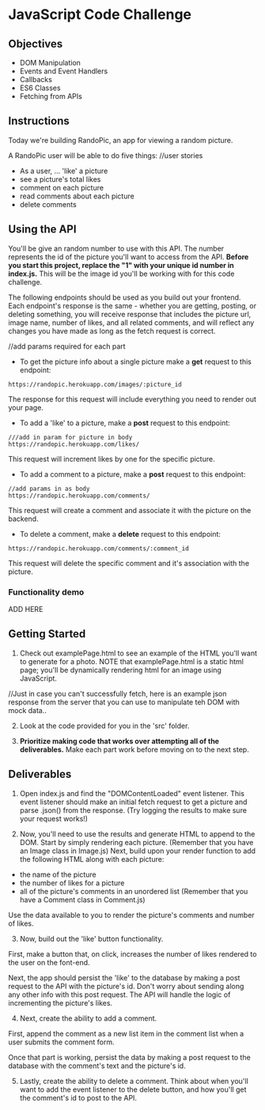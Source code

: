 # JavaScript Code Challenge

## Objectives

- DOM Manipulation
- Events and Event Handlers
- Callbacks
- ES6 Classes
- Fetching from APIs

## Instructions

Today we're building RandoPic, an app for viewing a random picture.

A RandoPic user will be able to do five things:
  //user stories
  - As a user, ... 'like' a picture
  - see a picture's total likes
  - comment on each picture
  - read comments about each picture
  - delete comments

## Using the API
  You'll be give an random number to use with this API. The number represents the id of the picture you'll want to access from the API. **Before you start this project, replace the "1" with your unique id number in index.js.** This will be the image id you'll be working with for this code challenge.

  The following endpoints should be used as you build out your frontend.  Each endpoint's response is the same - whether you are getting, posting, or deleting something, you will receive response that includes the picture url, image name, number of likes, and all related comments, and will reflect any changes you have made as long as the fetch request is correct.

  //add params required for each part

  - To get the picture info about a single picture make a **get** request to this endpoint:
  ```
  https://randopic.herokuapp.com/images/:picture_id
  ```
  The response for this request will include everything you need to render out your page.

  - To add a 'like' to a picture, make a **post** request to this endpoint:
  ```
  ///add in param for picture in body
  https://randopic.herokuapp.com/likes/
  ```
  This request will increment likes by one for the specific picture.

  - To add a comment to a picture, make a **post** request to this endpoint:
  ```
  //add params in as body
  https://randopic.herokuapp.com/comments/
  ```
  This request will create a comment and associate it with the picture on the backend.

  - To delete a comment, make a **delete** request to this endpoint:
  ```
  https://randopic.herokuapp.com/comments/:comment_id
  ```
  This request will delete the specific comment and it's association with the picture.

### Functionality demo
ADD HERE

## Getting Started
1. Check out examplePage.html to see an example of the HTML you'll want to generate for a photo. NOTE that examplePage.html is a static html page; you'll be dynamically rendering html for an image using JavaScript.

//Just in case you can't successfully fetch, here is an example json response from the server that you can use to manipulate teh DOM with mock data..

2. Look at the code provided for you in the 'src' folder.

3. **Prioritize making code that works over attempting all of the deliverables.** Make each part work before moving on to the next step.

## Deliverables

1. Open index.js and find the "DOMContentLoaded" event listener. This event listener should make an initial fetch request to get a picture and parse .json() from the response. (Try logging the results to make sure your request works!)

2. Now, you'll need to use the results and generate HTML to append to the DOM. Start by simply rendering each picture. (Remember that you have an Image class in Image.js) Next, build upon your render function to add the following HTML along with each picture:
  - the name of the picture
  - the number of likes for a picture
  - all of the picture's comments in an unordered list (Remember that you have a Comment class in Comment.js)

Use the data available to you to render the picture's comments and number of likes.   

3. Now, build out the 'like' button functionality.

First, make a button that, on click, increases the number of likes rendered to the user on the font-end.

Next, the app should persist the 'like' to the database by making a post request to the API with the picture's id. Don't worry about sending along any other info with this post request. The API will handle the logic of incrementing the picture's likes.

4. Next, create the ability to add a comment.

First, append the comment as a new list item in the comment list when a user submits the comment form.

Once that part is working, persist the data by making a post request to the database with the comment's text and the picture's id.

5. Lastly, create the ability to delete a comment. Think about when you'll want to add the event listener to the delete button, and how you'll get the comment's id to post to the API.
